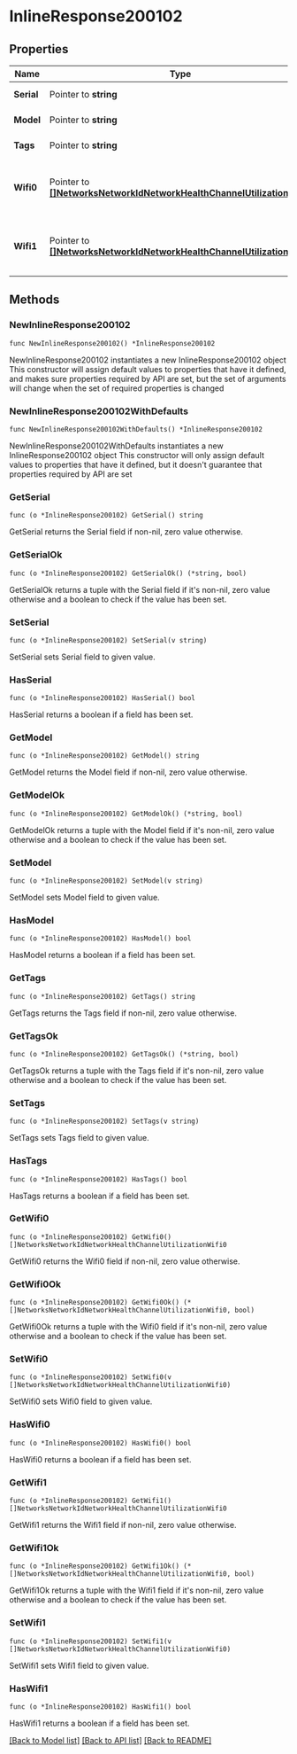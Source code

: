 # InlineResponse200102

## Properties

Name | Type | Description | Notes
------------ | ------------- | ------------- | -------------
**Serial** | Pointer to **string** | Device serial | [optional] 
**Model** | Pointer to **string** | Device model. | [optional] 
**Tags** | Pointer to **string** | Device tags. | [optional] 
**Wifi0** | Pointer to [**[]NetworksNetworkIdNetworkHealthChannelUtilizationWifi0**](NetworksNetworkIdNetworkHealthChannelUtilizationWifi0.md) | Channel utilization for first wifi radio of device. | [optional] 
**Wifi1** | Pointer to [**[]NetworksNetworkIdNetworkHealthChannelUtilizationWifi0**](NetworksNetworkIdNetworkHealthChannelUtilizationWifi0.md) | Channel utilization for second wifi radio of device. | [optional] 

## Methods

### NewInlineResponse200102

`func NewInlineResponse200102() *InlineResponse200102`

NewInlineResponse200102 instantiates a new InlineResponse200102 object
This constructor will assign default values to properties that have it defined,
and makes sure properties required by API are set, but the set of arguments
will change when the set of required properties is changed

### NewInlineResponse200102WithDefaults

`func NewInlineResponse200102WithDefaults() *InlineResponse200102`

NewInlineResponse200102WithDefaults instantiates a new InlineResponse200102 object
This constructor will only assign default values to properties that have it defined,
but it doesn't guarantee that properties required by API are set

### GetSerial

`func (o *InlineResponse200102) GetSerial() string`

GetSerial returns the Serial field if non-nil, zero value otherwise.

### GetSerialOk

`func (o *InlineResponse200102) GetSerialOk() (*string, bool)`

GetSerialOk returns a tuple with the Serial field if it's non-nil, zero value otherwise
and a boolean to check if the value has been set.

### SetSerial

`func (o *InlineResponse200102) SetSerial(v string)`

SetSerial sets Serial field to given value.

### HasSerial

`func (o *InlineResponse200102) HasSerial() bool`

HasSerial returns a boolean if a field has been set.

### GetModel

`func (o *InlineResponse200102) GetModel() string`

GetModel returns the Model field if non-nil, zero value otherwise.

### GetModelOk

`func (o *InlineResponse200102) GetModelOk() (*string, bool)`

GetModelOk returns a tuple with the Model field if it's non-nil, zero value otherwise
and a boolean to check if the value has been set.

### SetModel

`func (o *InlineResponse200102) SetModel(v string)`

SetModel sets Model field to given value.

### HasModel

`func (o *InlineResponse200102) HasModel() bool`

HasModel returns a boolean if a field has been set.

### GetTags

`func (o *InlineResponse200102) GetTags() string`

GetTags returns the Tags field if non-nil, zero value otherwise.

### GetTagsOk

`func (o *InlineResponse200102) GetTagsOk() (*string, bool)`

GetTagsOk returns a tuple with the Tags field if it's non-nil, zero value otherwise
and a boolean to check if the value has been set.

### SetTags

`func (o *InlineResponse200102) SetTags(v string)`

SetTags sets Tags field to given value.

### HasTags

`func (o *InlineResponse200102) HasTags() bool`

HasTags returns a boolean if a field has been set.

### GetWifi0

`func (o *InlineResponse200102) GetWifi0() []NetworksNetworkIdNetworkHealthChannelUtilizationWifi0`

GetWifi0 returns the Wifi0 field if non-nil, zero value otherwise.

### GetWifi0Ok

`func (o *InlineResponse200102) GetWifi0Ok() (*[]NetworksNetworkIdNetworkHealthChannelUtilizationWifi0, bool)`

GetWifi0Ok returns a tuple with the Wifi0 field if it's non-nil, zero value otherwise
and a boolean to check if the value has been set.

### SetWifi0

`func (o *InlineResponse200102) SetWifi0(v []NetworksNetworkIdNetworkHealthChannelUtilizationWifi0)`

SetWifi0 sets Wifi0 field to given value.

### HasWifi0

`func (o *InlineResponse200102) HasWifi0() bool`

HasWifi0 returns a boolean if a field has been set.

### GetWifi1

`func (o *InlineResponse200102) GetWifi1() []NetworksNetworkIdNetworkHealthChannelUtilizationWifi0`

GetWifi1 returns the Wifi1 field if non-nil, zero value otherwise.

### GetWifi1Ok

`func (o *InlineResponse200102) GetWifi1Ok() (*[]NetworksNetworkIdNetworkHealthChannelUtilizationWifi0, bool)`

GetWifi1Ok returns a tuple with the Wifi1 field if it's non-nil, zero value otherwise
and a boolean to check if the value has been set.

### SetWifi1

`func (o *InlineResponse200102) SetWifi1(v []NetworksNetworkIdNetworkHealthChannelUtilizationWifi0)`

SetWifi1 sets Wifi1 field to given value.

### HasWifi1

`func (o *InlineResponse200102) HasWifi1() bool`

HasWifi1 returns a boolean if a field has been set.


[[Back to Model list]](../README.md#documentation-for-models) [[Back to API list]](../README.md#documentation-for-api-endpoints) [[Back to README]](../README.md)


